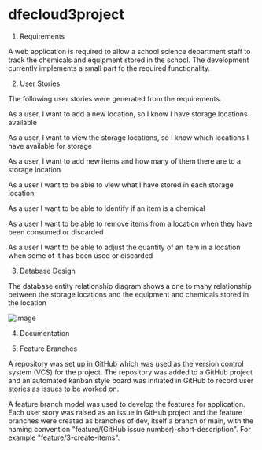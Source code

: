 # dfecloud3project

1. Requirements

A web application is required to allow a school science department staff to track the chemicals and equipment stored in the school.  The development currently implements a small part fo the required functionality.

2. User Stories
 
The following user stories were generated from the requirements.

As a user, I want to add a new location, so I know I have storage locations available

As a user, I want to view the storage locations, so I know which locations I have available for storage

As a user, I want to add new items and how many of them there are to a storage location

As a user I want to be able to view what I have stored in each storage location

As a user I want to be able to identify if an item is a chemical

As a user I want to be able to remove items from a location when they have been consumed or discarded

As a user I want to be able to adjust the quantity of an item in a location when some of it has been used or discarded


3. Database Design

The database entity relationship diagram shows a one to many relationship between the storage locations and the equipment and chemicals stored in the location

![image](https://user-images.githubusercontent.com/21013217/158126146-f4792994-240d-4a5b-b9bf-6fe81fc8cfc3.png)

4. Documentation

5. Feature Branches

A repository was set up in GitHub which was used as the version control system (VCS) for the project.  The repository was added to a GitHub project and an automated kanban style board was initiated in GitHub to record user stories as issues to be worked on.

A feature branch model was used to develop the features for application.  Each user story was raised as an issue in GitHub project and the feature branches were created as branches of dev, itself a branch of main, with the naming convention "feature/(GitHub issue number)-short-description".  For example "feature/3-create-items".
